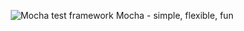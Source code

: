 <p align="center">
  <img src="https://cldup.com/xFVFxOioAU.svg" alt="Mocha test framework"/>
  Mocha - simple, flexible, fun
</p>
